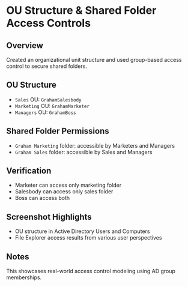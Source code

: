 # OU Structure & Shared Folder Access Controls

## Overview
Created an organizational unit structure and used group-based access control to secure shared folders.

## OU Structure
- `Sales` OU: `GrahamSalesbody`
- `Marketing` OU: `GrahamMarketer`
- `Managers` OU: `GrahamBoss`

## Shared Folder Permissions
- `Graham Marketing` folder: accessible by Marketers and Managers
- `Graham Sales` folder: accessible by Sales and Managers

## Verification
- Marketer can access only marketing folder
- Salesbody can access only sales folder
- Boss can access both

## Screenshot Highlights
- OU structure in Active Directory Users and Computers
- File Explorer access results from various user perspectives

## Notes
This showcases real-world access control modeling using AD group memberships.
